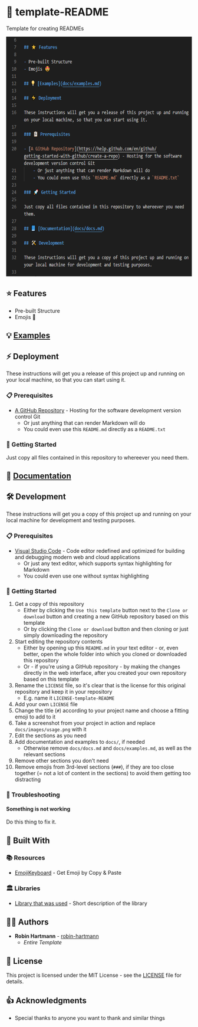 # 📄 template-README

Template for creating READMEs

<img src="docs/images/usage.png" height="650">

## ⭐ Features

- Pre-built Structure
- Emojis 🤩

## 💡 [Examples](docs/examples.md)

## ⚡ Deployment

These instructions will get you a release of this project up and running on your local machine, so that you can start using it.

### 📋 Prerequisites

- [A GitHub Repository](https://help.github.com/en/github/getting-started-with-github/create-a-repo) - Hosting for the software development version control Git
    - Or just anything that can render Markdown will do
    - You could even use this `README.md` directly as a `README.txt`

### 🚀 Getting Started

Just copy all files contained in this repository to whereever you need them.

## 📘 [Documentation](docs/docs.md)

## 🛠️ Development

These instructions will get you a copy of this project up and running on your local machine for development and testing purposes.

### 📋 Prerequisites

- [Visual Studio Code](https://code.visualstudio.com/) - Code editor redefined and optimized for building and debugging modern web and cloud applications
    - Or just any text editor, which supports syntax highlighting for Markdown
    - You could even use one without syntax highlighting

### 🚀 Getting Started

1. Get a copy of this repository
    - Either by clicking the `Use this template` button next to the `Clone or download` button and creating a new GitHub repository based on this template
    - Or by clicking the `Clone or download` button and then cloning or just simply downloading the repository
1. Start editing the repository contents
    - Either by opening up this `README.md` in your text editor - or, even better, open the whole folder into which you cloned or downloaded this repository
    - Or - if you're using a GitHub repository - by making the changes directly in the web interface, after you created your own repository based on this template
1. Rename the `LICENSE` file, so it's clear that is the license for this original repository and keep it in your repository
    - E.g. name it `LICENSE-template-README`
1. Add your own `LICENSE` file
1. Change the title (`#`) according to your project name and choose a fitting emoji to add to it
1. Take a screenshot from your project in action and replace `docs/images/usage.png` with it
1. Edit the sections as you need
1. Add documentation and examples to `docs/`, if needed
    - Otherwise remove `docs/docs.md` and `docs/examples.md`, as well as the relevant sections
1. Remove other sections you don't need
1. Remove emojis from 3rd-level sections (`###`), if they are too close together (= not a lot of content in the sections) to avoid them getting too distracting

### 🐞 Troubleshooting

#### Something is not working
Do this thing to fix it.

## 🧰 Built With

### 📚 Resources

- [EmojiKeyboard](https://emojikeyboard.top/) - Get Emoji by Copy & Paste

### 🏛️ Libraries

- [Library that was used]() - Short description of the library

## 👨‍💻 Authors

- **Robin Hartmann** - [robin-hartmann](https://github.com/robin-hartmann)
    - *Entire Template*

## 📃 License

This project is licensed under the MIT License - see the [LICENSE](LICENSE) file for details.

## 👍 Acknowledgments

- Special thanks to anyone you want to thank and similar things
